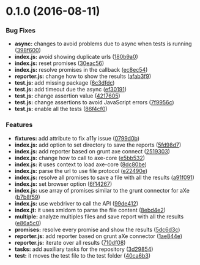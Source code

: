 <a name="0.1.0"></a>
# 0.1.0 (2016-08-11)


### Bug Fixes

* **async:** changes to avoid problems due to async when tests is running ([398f600](https://github.com/felixzapata/gulp-axe-core/commit/398f600))
* **index.js:** avoid showing duplicate urls ([180b9a0](https://github.com/felixzapata/gulp-axe-core/commit/180b9a0))
* **index.js:** reset promises ([30eac56](https://github.com/felixzapata/gulp-axe-core/commit/30eac56))
* **index.js:** resolve promises in the callback ([ec8ec54](https://github.com/felixzapata/gulp-axe-core/commit/ec8ec54))
* **reporter.js:** change how to show the results ([afab3f9](https://github.com/felixzapata/gulp-axe-core/commit/afab3f9))
* **test.js:** add missing package ([6c3dfdc](https://github.com/felixzapata/gulp-axe-core/commit/6c3dfdc))
* **test.js:** add timeout due the async ([ef30191](https://github.com/felixzapata/gulp-axe-core/commit/ef30191))
* **test.js:** change assertion value ([4217605](https://github.com/felixzapata/gulp-axe-core/commit/4217605))
* **test.js:** change assertions to avoid JavaScript errors ([7f9956c](https://github.com/felixzapata/gulp-axe-core/commit/7f9956c))
* **test.js:** enable all the tests ([86f4cf0](https://github.com/felixzapata/gulp-axe-core/commit/86f4cf0))


### Features

* **fixtures:** add attribute to fix a11y issue ([0799d0b](https://github.com/felixzapata/gulp-axe-core/commit/0799d0b))
* **index.js:** add option to set directory to save the reports ([5fd98d7](https://github.com/felixzapata/gulp-axe-core/commit/5fd98d7))
* **index.js:** add reporter based on grunt axe connect ([2519303](https://github.com/felixzapata/gulp-axe-core/commit/2519303))
* **index.js:** change how to call to axe-core ([e5bb532](https://github.com/felixzapata/gulp-axe-core/commit/e5bb532))
* **index.js:** it uses context to load axe-core ([8dc80be](https://github.com/felixzapata/gulp-axe-core/commit/8dc80be))
* **index.js:** parse the url to use file protocol ([e22490e](https://github.com/felixzapata/gulp-axe-core/commit/e22490e))
* **index.js:** resolve all promises to save a file with all the results ([a91f091](https://github.com/felixzapata/gulp-axe-core/commit/a91f091))
* **index.js:** set browser option ([6f14267](https://github.com/felixzapata/gulp-axe-core/commit/6f14267))
* **index.js:** use array of promises similar to the grunt connector for aXe ([b7b8f59](https://github.com/felixzapata/gulp-axe-core/commit/b7b8f59))
* **index.js:** use webdriver to call the API ([99de412](https://github.com/felixzapata/gulp-axe-core/commit/99de412))
* **index.jt:** it uses xmldom to parse the file content ([8ebd4e2](https://github.com/felixzapata/gulp-axe-core/commit/8ebd4e2))
* **multiple:** analyze multiples files and save report with all the results ([e86a5c0](https://github.com/felixzapata/gulp-axe-core/commit/e86a5c0))
* **promises:** resolve every promise and show the results ([5dc6d3c](https://github.com/felixzapata/gulp-axe-core/commit/5dc6d3c))
* **reporter.js:** add reporter based on grunt aXe connector ([1ae844e](https://github.com/felixzapata/gulp-axe-core/commit/1ae844e))
* **reporter.js:** iterate over all results ([710df08](https://github.com/felixzapata/gulp-axe-core/commit/710df08))
* **tasks:** add auxiliary tasks for the repository ([3d29854](https://github.com/felixzapata/gulp-axe-core/commit/3d29854))
* **test:** it moves the test file to the test folder ([40ca6b3](https://github.com/felixzapata/gulp-axe-core/commit/40ca6b3))



